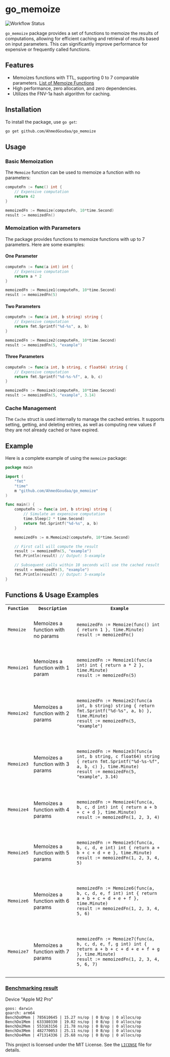 # go_memoize 

![Workflow Status](https://github.com/AhmedGoudaa/go_memoize/actions/workflows/ci.yml/badge.svg)

`go_memoize` package provides a set of functions to memoize the results of computations, allowing for efficient caching and retrieval of results based on input parameters. This can significantly improve performance for expensive or frequently called functions.

## Features
- Memoizes functions with TTL, supporting 0 to 7 comparable parameters. [List of Memoize Functions](https://github.com/AhmedGoudaa/go_memoize/blob/main/memoize.go)
- High performance, zero allocation, and zero dependencies.
- Utilizes the FNV-1a hash algorithm for caching.


## Installation

To install the package, use `go get`:

```sh
go get github.com/AhmedGoudaa/go_memoize
```

## Usage

### Basic Memoization

The `Memoize` function can be used to memoize a function with no parameters:

```go
computeFn := func() int {
    // Expensive computation
    return 42
}

memoizedFn := Memoize(computeFn, 10*time.Second)
result := memoizedFn()
```

### Memoization with Parameters

The package provides functions to memoize functions with up to 7 parameters. Here are some examples:

#### One Parameter

```go
computeFn := func(a int) int {
    // Expensive computation
    return a * 2
}

memoizedFn := Memoize1(computeFn, 10*time.Second)
result := memoizedFn(5)
```

#### Two Parameters

```go
computeFn := func(a int, b string) string {
    // Expensive computation
    return fmt.Sprintf("%d-%s", a, b)
}

memoizedFn := Memoize2(computeFn, 10*time.Second)
result := memoizedFn(5, "example")
```

#### Three Parameters

```go
computeFn := func(a int, b string, c float64) string {
    // Expensive computation
    return fmt.Sprintf("%d-%s-%f", a, b, c)
}

memoizedFn := Memoize3(computeFn, 10*time.Second)
result := memoizedFn(5, "example", 3.14)
```

### Cache Management

The `Cache` struct is used internally to manage the cached entries. It supports setting, getting, and deleting entries, as well as computing new values if they are not already cached or have expired.

## Example

Here is a complete example of using the `memoize` package:

```go
package main

import (
    "fmt"
    "time"
    m "github.com/AhmedGoudaa/go_memoize"
)

func main() {
    computeFn := func(a int, b string) string {
        // Simulate an expensive computation
        time.Sleep(2 * time.Second)
        return fmt.Sprintf("%d-%s", a, b)
    }

    memoizedFn := m.Memoize2(computeFn, 10*time.Second)

    // First call will compute the result
    result := memoizedFn(5, "example")
    fmt.Println(result) // Output: 5-example

    // Subsequent calls within 10 seconds will use the cached result
    result = memoizedFn(5, "example")
    fmt.Println(result) // Output: 5-example
}
```

## Functions & Usage Examples

<table>
  <tr>
    <th><code>Function</code></th>
    <th><code>Description</code></th>
    <th><code>Example</code></th>
  </tr>
  <tr>
    <td><code>Memoize</code></td>
    <td>Memoizes a function with no params</td>
    <td>
      <pre><code>
memoizedFn := Memoize(func() int { return 1 }, time.Minute)
result := memoizedFn()
      </code></pre>
    </td>
  </tr>
  <tr>
    <td><code>Memoize1</code></td>
    <td>Memoizes a function with 1 param</td>
    <td>
      <pre><code>
memoizedFn := Memoize1(func(a int) int { return a * 2 }, time.Minute)
result := memoizedFn(5)
      </code></pre>
    </td>
  </tr>
  <tr>
    <td><code>Memoize2</code></td>
    <td>Memoizes a function with 2 params</td>
    <td>
      <pre><code>
memoizedFn := Memoize2(func(a int, b string) string { return fmt.Sprintf("%d-%s", a, b) }, time.Minute)
result := memoizedFn(5, "example")
      </code></pre>
    </td>
  </tr>
  <tr>
    <td><code>Memoize3</code></td>
    <td>Memoizes a function with 3 params</td>
    <td>
      <pre><code>
memoizedFn := Memoize3(func(a int, b string, c float64) string { return fmt.Sprintf("%d-%s-%f", a, b, c) }, time.Minute)
result := memoizedFn(5, "example", 3.14)
      </code></pre>
    </td>
  </tr>
  <tr>
    <td><code>Memoize4</code></td>
    <td>Memoizes a function with 4 params</td>
    <td>
      <pre><code>
memoizedFn := Memoize4(func(a, b, c, d int) int { return a + b + c + d }, time.Minute)
result := memoizedFn(1, 2, 3, 4)
      </code></pre>
    </td>
  </tr>
  <tr>
    <td><code>Memoize5</code></td>
    <td>Memoizes a function with 5 params</td>
    <td>
      <pre><code>
memoizedFn := Memoize5(func(a, b, c, d, e int) int { return a + b + c + d + e }, time.Minute)
result := memoizedFn(1, 2, 3, 4, 5)
      </code></pre>
    </td>
  </tr>
  <tr>
    <td><code>Memoize6</code></td>
    <td>Memoizes a function with 6 params</td>
    <td>
      <pre><code>
memoizedFn := Memoize6(func(a, b, c, d, e, f int) int { return a + b + c + d + e + f }, time.Minute)
result := memoizedFn(1, 2, 3, 4, 5, 6)
      </code></pre>
    </td>
  </tr>
  <tr>
    <td><code>Memoize7</code></td>
    <td>Memoizes a function with 7 params</td>
    <td>
      <pre><code>
memoizedFn := Memoize7(func(a, b, c, d, e, f, g int) int { return a + b + c + d + e + f + g }, time.Minute)
result := memoizedFn(1, 2, 3, 4, 5, 6, 7)
      </code></pre>
    </td>
  </tr>
</table>


### [Benchmarking result]((https://github.com/AhmedGoudaa/go_memoize/blob/main/benchmarks/benchmark_test.go))
 Device "Apple M2 Pro"

```
goos: darwin
goarch: arm64
BenchDo0Mem | 785610645 | 15.27 ns/op | 0 B/op | 0 allocs/op
BenchDo1Mem | 633380330 | 19.02 ns/op | 0 B/op | 0 allocs/op
BenchDo2Mem | 553163156 | 21.78 ns/op | 0 B/op | 0 allocs/op
BenchDo3Mem | 482770053 | 25.11 ns/op | 0 B/op | 0 allocs/op
BenchDo4Mem | 471314336 | 25.68 ns/op | 0 B/op | 0 allocs/op
```

This project is licensed under the MIT License. See the [`LICENSE`](https://github.com/AhmedGoudaa/go_memoize/blob/main/LICENSE) file for details.
